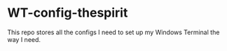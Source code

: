 # WT-config-thespirit
This repo stores all the configs I need to set up my Windows Terminal the way I need.
